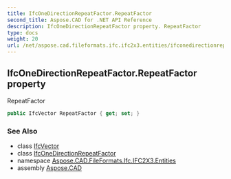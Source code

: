```yaml
---
title: IfcOneDirectionRepeatFactor.RepeatFactor
second_title: Aspose.CAD for .NET API Reference
description: IfcOneDirectionRepeatFactor property. RepeatFactor
type: docs
weight: 20
url: /net/aspose.cad.fileformats.ifc.ifc2x3.entities/ifconedirectionrepeatfactor/repeatfactor/
---
```

## IfcOneDirectionRepeatFactor.RepeatFactor property

RepeatFactor

```csharp
public IfcVector RepeatFactor { get; set; }
```

### See Also

* class [IfcVector](../../ifcvector/)
* class [IfcOneDirectionRepeatFactor](../)
* namespace [Aspose.CAD.FileFormats.Ifc.IFC2X3.Entities](../../ifconedirectionrepeatfactor/)
* assembly [Aspose.CAD](../../../)


